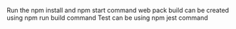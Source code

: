 Run the npm install and npm start command
web pack build can be created using npm run build command
Test can be using npm jest command